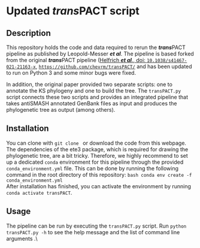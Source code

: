 # Updated ***trans***PACT script
## Description
This repository holds the code and data required to rerun the ***trans***PACT pipeline 
as published by Leopold-Messer ***et al***.
The pipeline is based forked from the original ***trans***PACT pipeline ([Helfrich ***et al***., doi: ```10.1038/s41467-021-21163-x```](https://www.nature.com/articles/s41467-021-21163-x),
[```https://github.com/chevrm/transPACT/```](https://github.com/chevrm/transPACT) and has been updated to run on Python 3 and some minor bugs were fixed.

In addition, the original paper provided two separate scripts: one to annotate the KS phylogeny and one to build the tree. The ```transPACT.py``` script connects these two scripts and provides an integrated pipeline that takes antiSMASH annotated GenBank files as input and produces the phylogenetic tree as output (among others).
## Installation
You can clone with ```git clone ``` or download the code from this webpage. \
The dependencies of the ete3 package, which is required for drawing the phylogenetic tree, are a bit tricky. Therefore, we highly recommend to set up a dedicated ```conda``` environment for this pipeline through the provided ```conda_environment.yml``` file. This can be done by running the following command in the root directory of this repository:
```bash conda env create -f conda_environment.yml```\
After installation has finished, you can activate the environment by running ```conda activate transPACT```. 

## Usage
The pipeline can be run by executing the ```transPACT.py``` script. Run ```python transPACT.py -h``` to see the help message and the list of command line arguments .\


> 